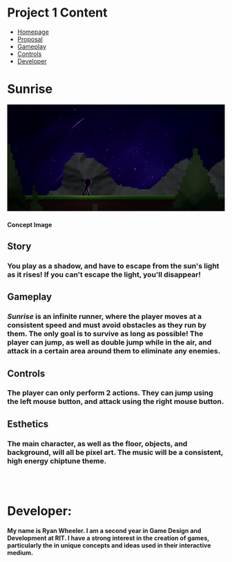 # Project 1 Content

 - [Homepage](#Sunrise)
 - [Proposal](#the-game)
 - [Gameplay](#gameplay)
 - [Controls](#controls)
 - [Developer](#developer)
 
# Sunrise

<img src="https://github.com/rmw1356/IGME-230/blob/master/sunriseconcept.png" alt="Main">

#### Concept Image

<section class="description">

# Story

### You play as a shadow, and have to escape from the sun's light as it rises! If you can't escape the light, you'll disappear!

# Gameplay

### *Sunrise* is an **infinite runner**, where the player moves at a consistent speed and must avoid obstacles as they run by them. The only goal is to survive as long as possible! The player can jump, as well as double jump while in the air, and attack in a certain area around them to eliminate any enemies.

# Controls

### The player can only perform 2 actions. They can jump using the left mouse button, and attack using the right mouse button.

# Esthetics
### The main character, as well as the floor, objects, and background, will all be pixel art. The music will be a consistent, high energy chiptune theme.

</section>

<br><br>

# Developer:

####  My name is Ryan Wheeler. I am a second year in Game Design and Development at RIT. I have a strong interest in the creation of games, particularly the in unique concepts and ideas used in their interactive medium.

</section>
